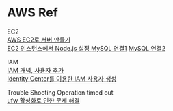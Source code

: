 # AWS Ref

EC2   
<a href="https://velog.io/@nefertiri/AWS-EC2%EB%A1%9C-%EC%84%9C%EB%B2%84-%EB%A7%8C%EB%93%A4%EA%B8%B0" ignore-vars="true">AWS EC2로 서버 만들기</a>   
<a href="https://docs.aws.amazon.com/ko_kr/sdk-for-javascript/v2/developer-guide/setting-up-node-on-ec2-instance.html" ignore-vars="true">EC2 인스턴스에서 Node.js 설정  </a>
<a href="https://growth-coder.tistory.com/115" ignore-vars="true">MySQL 연결1</a>
<a href="https://growth-coder.tistory.com/115" ignore-vars="true">MySQL 연결2</a>

IAM   
<a href="https://velog.io/@ssongji/AWS-IAM-%EA%B0%9C%EB%85%90-%EA%B8%B0%EB%8A%A5-%EB%B0%8F-IAM-%EC%82%AC%EC%9A%A9%EC%9E%90-%EC%B6%94%EA%B0%80%ED%95%98%EA%B8%B0" ignore-vars="true">IAM 개념, 사용자 추가</a>   
<a href="https://growth-coder.tistory.com/115" ignore-vars="true">Identity Center를 이용한 IAM 사용자 생성</a>

Trouble Shooting
Operation timed out   
<a href="https://yvvyoon.github.io/ubuntu/ufw-enable-ssh-timeout/" ignore-vars="true">ufw 활성화로 인한 문제 해결</a>